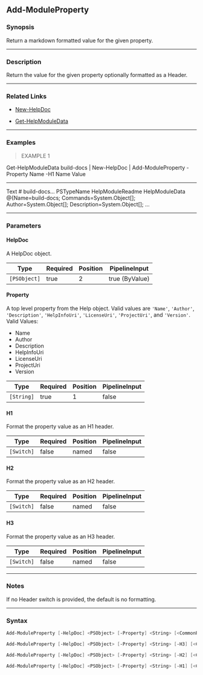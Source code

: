 Add-ModuleProperty
------------------

### Synopsis
Return a markdown formatted value for the given property.

---

### Description

Return the value for the given property optionally formatted as a Header.

---

### Related Links
* [New-HelpDoc](New-HelpDoc)

* [Get-HelpModuleData](Get-HelpModuleData)

---

### Examples
> EXAMPLE 1

Get-HelpModuleData build-docs | New-HelpDoc | Add-ModuleProperty -Property Name -H1
Name                           Value
----                           -----
Text                           # build-docs…
PSTypeName                     HelpModuleReadme
HelpModuleData                 @{Name=build-docs; Commands=System.Object[]; Author=System.Object[]; Description=System.Object[]; …

---

### Parameters
#### **HelpDoc**
A HelpDoc object.

|Type        |Required|Position|PipelineInput |
|------------|--------|--------|--------------|
|`[PSObject]`|true    |2       |true (ByValue)|

#### **Property**
A top level property from the Help object. Valid values are `'Name'`, `'Author'`, `'Description'`, `'HelpInfoUri'`, `'LicenseUri'`, `'ProjectUri'`, and `'Version'`.
Valid Values:

* Name
* Author
* Description
* HelpInfoUri
* LicenseUri
* ProjectUri
* Version

|Type      |Required|Position|PipelineInput|
|----------|--------|--------|-------------|
|`[String]`|true    |1       |false        |

#### **H1**
Format the property value as an H1 header.

|Type      |Required|Position|PipelineInput|
|----------|--------|--------|-------------|
|`[Switch]`|false   |named   |false        |

#### **H2**
Format the property value as an H2 header.

|Type      |Required|Position|PipelineInput|
|----------|--------|--------|-------------|
|`[Switch]`|false   |named   |false        |

#### **H3**
Format the property value as an H3 header.

|Type      |Required|Position|PipelineInput|
|----------|--------|--------|-------------|
|`[Switch]`|false   |named   |false        |

---

### Notes
If no Header switch is provided, the default is no formatting.

---

### Syntax
```PowerShell
Add-ModuleProperty [-HelpDoc] <PSObject> [-Property] <String> [<CommonParameters>]
```
```PowerShell
Add-ModuleProperty [-HelpDoc] <PSObject> [-Property] <String> [-H3] [<CommonParameters>]
```
```PowerShell
Add-ModuleProperty [-HelpDoc] <PSObject> [-Property] <String> [-H2] [<CommonParameters>]
```
```PowerShell
Add-ModuleProperty [-HelpDoc] <PSObject> [-Property] <String> [-H1] [<CommonParameters>]
```
